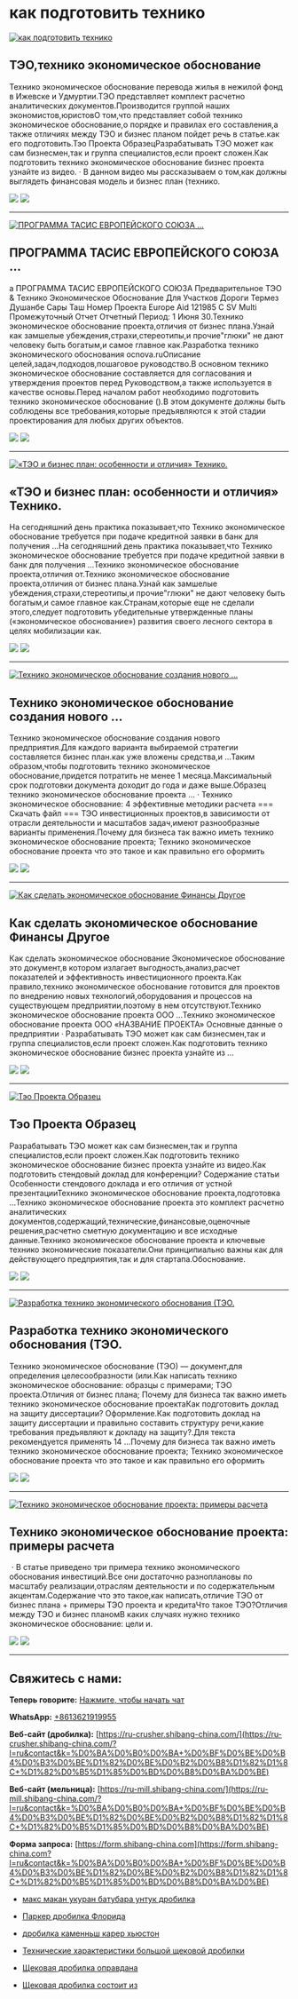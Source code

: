 # как подготовить технико

<a href="https://swt.shibang-china.com/?l=ru&img&k=%D0%BA%D0%B0%D0%BA+%D0%BF%D0%BE%D0%B4%D0%B3%D0%BE%D1%82%D0%BE%D0%B2%D0%B8%D1%82%D1%8C+%D1%82%D0%B5%D1%85%D0%BD%D0%B8%D0%BA%D0%BE" target="_blank">![как подготовить технико](http://static.shibang-china.com/all-800x300/247.jpg)</a>

## ТЭО,технико экономическое обоснование
Технико экономическое обоснование перевода жилья в нежилой фонд в Ижевске и Удмуртии.ТЭО представляет комплект расчетно аналитических документов.Производится группой наших экономистов,юристовО том,что представляет собой технико экономическое обоснование,о порядке и правилах его составления,а также отличиях между ТЭО и бизнес планом пойдет речь в статье.как его подготовить.Тэо Проекта ОбразецРазрабатывать ТЭО может как сам бизнесмен,так и группа специалистов,если проект сложен.Как подготовить технико экономическое обоснование бизнес проекта узнайте из видео.&nbsp;&#0183;&#32;В данном видео мы рассказываем о том,как должны выглядеть финансовая модель и бизнес план (технико.


<a href="https://whatsapp.shibangsoft.com/WhatsApp.php" target="_blank" title="WhatsApp">![](http://static.shibang-china.com/icon/whatsapp.png)</a> <a href="https://swt.shibang-china.com/?l=ru&icon&k=%D0%BA%D0%B0%D0%BA+%D0%BF%D0%BE%D0%B4%D0%B3%D0%BE%D1%82%D0%BE%D0%B2%D0%B8%D1%82%D1%8C+%D1%82%D0%B5%D1%85%D0%BD%D0%B8%D0%BA%D0%BE" target="_blank">![](http://static.shibang-china.com/icon/chat-ru.png)</a>

---

<a href="https://swt.shibang-china.com/?l=ru&img&k=%D0%BA%D0%B0%D0%BA+%D0%BF%D0%BE%D0%B4%D0%B3%D0%BE%D1%82%D0%BE%D0%B2%D0%B8%D1%82%D1%8C+%D1%82%D0%B5%D1%85%D0%BD%D0%B8%D0%BA%D0%BE" target="_blank">![ПРОГРАММА ТАСИС ЕВРОПЕЙСКОГО СОЮЗА …](http://static.shibang-china.com/all-800x300/834.jpg)</a>

## ПРОГРАММА ТАСИС ЕВРОПЕЙСКОГО СОЮЗА …
a ПРОГРАММА ТАСИС ЕВРОПЕЙСКОГО СОЮЗА Предварительное ТЭО &amp; Технико Экономическое Обоснование Для Участков Дороги Термез Душанбе Сары Таш Номер Проекта Europe Aid 121985 C SV Multi Промежуточный Отчет Отчетный Период: 1 Июня 30.Технико экономическое обоснование проекта,отличия от бизнес плана.Узнай как замшелые убеждения,страхи,стереотипы,и прочие&quot;глюки&quot; не дают человеку быть богатым,и самое главное как.Разработка технико экономического обоснования ocnova.ruОписание целей,задач,подходов,пошаговое руководство.В основном технико экономическое обоснование составляется для согласования и утверждения проектов перед Руководством,а также используется в качестве основы.Перед началом работ необходимо подготовить технико экономическое обоснование ().В этом документе должны быть соблюдены все требования,которые предъявляются к этой стадии проектирования для любых других объектов.


<a href="https://whatsapp.shibangsoft.com/WhatsApp.php" target="_blank" title="WhatsApp">![](http://static.shibang-china.com/icon/whatsapp.png)</a> <a href="https://swt.shibang-china.com/?l=ru&icon&k=%D0%BA%D0%B0%D0%BA+%D0%BF%D0%BE%D0%B4%D0%B3%D0%BE%D1%82%D0%BE%D0%B2%D0%B8%D1%82%D1%8C+%D1%82%D0%B5%D1%85%D0%BD%D0%B8%D0%BA%D0%BE" target="_blank">![](http://static.shibang-china.com/icon/chat-ru.png)</a>

---

<a href="https://swt.shibang-china.com/?l=ru&img&k=%D0%BA%D0%B0%D0%BA+%D0%BF%D0%BE%D0%B4%D0%B3%D0%BE%D1%82%D0%BE%D0%B2%D0%B8%D1%82%D1%8C+%D1%82%D0%B5%D1%85%D0%BD%D0%B8%D0%BA%D0%BE" target="_blank">![&#171;ТЭО и бизнес план: особенности и отличия&#187; Технико.](http://static.shibang-china.com/all-800x300/1243.jpg)</a>

## &#171;ТЭО и бизнес план: особенности и отличия&#187; Технико.
На сегодняшний день практика показывает,что Технико экономическое обоснование требуется при подаче кредитной заявки в банк для получения …На сегодняшний день практика показывает,что Технико экономическое обоснование требуется при подаче кредитной заявки в банк для получения …Технико экономическое обоснование проекта,отличия от.Технико экономическое обоснование проекта,отличия от бизнес плана.Узнай как замшелые убеждения,страхи,стереотипы,и прочие&quot;глюки&quot; не дают человеку быть богатым,и самое главное как.Странам,которые еще не сделали этого,следует подготовить убедительные утвержденные планы (&#171;экономическое обоснование&#187;) развития своего лесного сектора в целях мобилизации как.


<a href="https://whatsapp.shibangsoft.com/WhatsApp.php" target="_blank" title="WhatsApp">![](http://static.shibang-china.com/icon/whatsapp.png)</a> <a href="https://swt.shibang-china.com/?l=ru&icon&k=%D0%BA%D0%B0%D0%BA+%D0%BF%D0%BE%D0%B4%D0%B3%D0%BE%D1%82%D0%BE%D0%B2%D0%B8%D1%82%D1%8C+%D1%82%D0%B5%D1%85%D0%BD%D0%B8%D0%BA%D0%BE" target="_blank">![](http://static.shibang-china.com/icon/chat-ru.png)</a>

---

<a href="https://swt.shibang-china.com/?l=ru&img&k=%D0%BA%D0%B0%D0%BA+%D0%BF%D0%BE%D0%B4%D0%B3%D0%BE%D1%82%D0%BE%D0%B2%D0%B8%D1%82%D1%8C+%D1%82%D0%B5%D1%85%D0%BD%D0%B8%D0%BA%D0%BE" target="_blank">![Технико экономическое обоснование создания нового …](http://static.shibang-china.com/all-800x300/612.jpg)</a>

## Технико экономическое обоснование создания нового …
Технико экономическое обоснование создания нового предприятия.Для каждого варианта выбираемой стратегии составляется бизнес план.как уже вложены средства,и …Таким образом,чтобы подготовить технико экономическое обоснование,придется потратить не менее 1 месяца.Максимальный срок подготовки документа доходит до года и даже выше.Образец технико экономическое обоснование проекта …&nbsp;&#0183;&#32;Технико экономическое обоснование: 4 эффективные методики расчета === Скачать файл === ТЭО инвестиционных проектов,в зависимости от отрасли деятельности и масштабов задач,имеют разнообразные варианты применения.Почему для бизнеса так важно иметь технико экономическое обоснование проекта; Технико экономическое обоснование проекта что это такое и как правильно его оформить


<a href="https://whatsapp.shibangsoft.com/WhatsApp.php" target="_blank" title="WhatsApp">![](http://static.shibang-china.com/icon/whatsapp.png)</a> <a href="https://swt.shibang-china.com/?l=ru&icon&k=%D0%BA%D0%B0%D0%BA+%D0%BF%D0%BE%D0%B4%D0%B3%D0%BE%D1%82%D0%BE%D0%B2%D0%B8%D1%82%D1%8C+%D1%82%D0%B5%D1%85%D0%BD%D0%B8%D0%BA%D0%BE" target="_blank">![](http://static.shibang-china.com/icon/chat-ru.png)</a>

---

<a href="https://swt.shibang-china.com/?l=ru&img&k=%D0%BA%D0%B0%D0%BA+%D0%BF%D0%BE%D0%B4%D0%B3%D0%BE%D1%82%D0%BE%D0%B2%D0%B8%D1%82%D1%8C+%D1%82%D0%B5%D1%85%D0%BD%D0%B8%D0%BA%D0%BE" target="_blank">![Как сделать экономическое обоснование Финансы Другое](http://static.shibang-china.com/all-800x300/1495.jpg)</a>

## Как сделать экономическое обоснование Финансы Другое
Как сделать экономическое обоснование Экономическое обоснование это документ,в котором излагает выгодность,анализ,расчет показателей и эффективность инвестиционного проекта.Как правило,технико экономическое обоснование готовится для проектов по внедрению новых технологий,оборудования и процессов на существующем предприятии,поэтому в нем отсутствуют.Технико экономическое обоснование проекта ООО …Технико экономическое обоснование проекта ООО &#171;НАЗВАНИЕ ПРОЕКТА&#187; Основные данные о предприятии&nbsp;&#0183;&#32;Разрабатывать ТЭО может как сам бизнесмен,так и группа специалистов,если проект сложен.Как подготовить технико экономическое обоснование бизнес проекта узнайте из …


<a href="https://whatsapp.shibangsoft.com/WhatsApp.php" target="_blank" title="WhatsApp">![](http://static.shibang-china.com/icon/whatsapp.png)</a> <a href="https://swt.shibang-china.com/?l=ru&icon&k=%D0%BA%D0%B0%D0%BA+%D0%BF%D0%BE%D0%B4%D0%B3%D0%BE%D1%82%D0%BE%D0%B2%D0%B8%D1%82%D1%8C+%D1%82%D0%B5%D1%85%D0%BD%D0%B8%D0%BA%D0%BE" target="_blank">![](http://static.shibang-china.com/icon/chat-ru.png)</a>

---

<a href="https://swt.shibang-china.com/?l=ru&img&k=%D0%BA%D0%B0%D0%BA+%D0%BF%D0%BE%D0%B4%D0%B3%D0%BE%D1%82%D0%BE%D0%B2%D0%B8%D1%82%D1%8C+%D1%82%D0%B5%D1%85%D0%BD%D0%B8%D0%BA%D0%BE" target="_blank">![Тэо Проекта Образец](http://static.shibang-china.com/all-800x300/486.jpg)</a>

## Тэо Проекта Образец
Разрабатывать ТЭО может как сам бизнесмен,так и группа специалистов,если проект сложен.Как подготовить технико экономическое обоснование бизнес проекта узнайте из видео.Как подготовить стендовый доклад для конференции? Содержание статьи Особенности стендового доклада и его отличия от устной презентацииТехнико экономическое обоснование проекта,подготовка …Технико экономическое обоснование проекта это комплект расчетно аналитических документов,содержащий,технические,финансовые,оценочные решения,расчетно сметную документацию и все исходные данные.Технико экономическое обоснование проекта и ключевые технико экономические показатели.Они принципиально важны как для действующего предприятия,так и для стартапа.Обоснование.


<a href="https://whatsapp.shibangsoft.com/WhatsApp.php" target="_blank" title="WhatsApp">![](http://static.shibang-china.com/icon/whatsapp.png)</a> <a href="https://swt.shibang-china.com/?l=ru&icon&k=%D0%BA%D0%B0%D0%BA+%D0%BF%D0%BE%D0%B4%D0%B3%D0%BE%D1%82%D0%BE%D0%B2%D0%B8%D1%82%D1%8C+%D1%82%D0%B5%D1%85%D0%BD%D0%B8%D0%BA%D0%BE" target="_blank">![](http://static.shibang-china.com/icon/chat-ru.png)</a>

---

<a href="https://swt.shibang-china.com/?l=ru&img&k=%D0%BA%D0%B0%D0%BA+%D0%BF%D0%BE%D0%B4%D0%B3%D0%BE%D1%82%D0%BE%D0%B2%D0%B8%D1%82%D1%8C+%D1%82%D0%B5%D1%85%D0%BD%D0%B8%D0%BA%D0%BE" target="_blank">![Разработка технико экономического обоснования (ТЭО.](http://static.shibang-china.com/all-800x300/104.jpg)</a>

## Разработка технико экономического обоснования (ТЭО.
Технико экономическое обоснование (ТЭО) — документ,для определения целесообразности (или.Как написать технико экономическое обоснование: образцы с примерами; ТЭО проекта.Отличия от бизнес плана; Почему для бизнеса так важно иметь технико экономическое обоснование проектаКак подготовить доклад на защиту диссертации? Оформление.Как подготовить доклад на защиту диссертации и правильно составить структуру речи,какие требования предъявляют к докладу на защиту?.Для текста рекомендуется применять 14 …Почему для бизнеса так важно иметь технико экономическое обоснование проекта; Технико экономическое обоснование проекта что это такое и как правильно его оформить


<a href="https://whatsapp.shibangsoft.com/WhatsApp.php" target="_blank" title="WhatsApp">![](http://static.shibang-china.com/icon/whatsapp.png)</a> <a href="https://swt.shibang-china.com/?l=ru&icon&k=%D0%BA%D0%B0%D0%BA+%D0%BF%D0%BE%D0%B4%D0%B3%D0%BE%D1%82%D0%BE%D0%B2%D0%B8%D1%82%D1%8C+%D1%82%D0%B5%D1%85%D0%BD%D0%B8%D0%BA%D0%BE" target="_blank">![](http://static.shibang-china.com/icon/chat-ru.png)</a>

---

<a href="https://swt.shibang-china.com/?l=ru&img&k=%D0%BA%D0%B0%D0%BA+%D0%BF%D0%BE%D0%B4%D0%B3%D0%BE%D1%82%D0%BE%D0%B2%D0%B8%D1%82%D1%8C+%D1%82%D0%B5%D1%85%D0%BD%D0%B8%D0%BA%D0%BE" target="_blank">![Технико экономическое обоснование проекта: примеры расчета](http://static.shibang-china.com/all-800x300/329.jpg)</a>

## Технико экономическое обоснование проекта: примеры расчета
&nbsp;&#0183;&#32;В статье приведено три примера технико экономического обоснования инвестиций.Все они достаточно разноплановы по масштабу реализации,отраслям деятельности и по содержательным акцентам.Содержание что это такое,как написать,отличие ТЭО от бизнес плана + примеры ТЭО проекта и кредитаЧто такое ТЭО?Отличия между ТЭО и бизнес планомВ каких случаях нужно технико экономическое обоснование: цели и.

<a href="https://whatsapp.shibangsoft.com/WhatsApp.php" target="_blank" title="WhatsApp">![](http://static.shibang-china.com/icon/whatsapp.png)</a> <a href="https://swt.shibang-china.com/?l=ru&icon&k=%D0%BA%D0%B0%D0%BA+%D0%BF%D0%BE%D0%B4%D0%B3%D0%BE%D1%82%D0%BE%D0%B2%D0%B8%D1%82%D1%8C+%D1%82%D0%B5%D1%85%D0%BD%D0%B8%D0%BA%D0%BE" target="_blank">![](http://static.shibang-china.com/icon/chat-ru.png)</a>

---
## Свяжитесь с нами:

**Теперь говорите:** [Нажмите, чтобы начать чат](https://swt.shibang-china.com?l=ru&contact&k=%D0%BA%D0%B0%D0%BA+%D0%BF%D0%BE%D0%B4%D0%B3%D0%BE%D1%82%D0%BE%D0%B2%D0%B8%D1%82%D1%8C+%D1%82%D0%B5%D1%85%D0%BD%D0%B8%D0%BA%D0%BE)

**WhatsApp:**  [+8613621919955](https://whatsapp.shibangsoft.com/WhatsApp.php)

**Веб-сайт (дробилка):** [https://ru-crusher.shibang-china.com/](https://ru-crusher.shibang-china.com/?l=ru&contact&k=%D0%BA%D0%B0%D0%BA+%D0%BF%D0%BE%D0%B4%D0%B3%D0%BE%D1%82%D0%BE%D0%B2%D0%B8%D1%82%D1%8C+%D1%82%D0%B5%D1%85%D0%BD%D0%B8%D0%BA%D0%BE)

**Веб-сайт (мельница):** [https://ru-mill.shibang-china.com/](https://ru-mill.shibang-china.com/?l=ru&contact&k=%D0%BA%D0%B0%D0%BA+%D0%BF%D0%BE%D0%B4%D0%B3%D0%BE%D1%82%D0%BE%D0%B2%D0%B8%D1%82%D1%8C+%D1%82%D0%B5%D1%85%D0%BD%D0%B8%D0%BA%D0%BE)

**Форма запроса:** [https://form.shibang-china.com](https://form.shibang-china.com?l=ru&contact&k=%D0%BA%D0%B0%D0%BA+%D0%BF%D0%BE%D0%B4%D0%B3%D0%BE%D1%82%D0%BE%D0%B2%D0%B8%D1%82%D1%8C+%D1%82%D0%B5%D1%85%D0%BD%D0%B8%D0%BA%D0%BE)

* [макс макан укуран батубара унтук дробилка](../133/%D0%BC%D0%B0%D0%BA%D1%81%20%D0%BC%D0%B0%D0%BA%D0%B0%D0%BD%20%D1%83%D0%BA%D1%83%D1%80%D0%B0%D0%BD%20%D0%B1%D0%B0%D1%82%D1%83%D0%B1%D0%B0%D1%80%D0%B0%20%D1%83%D0%BD%D1%82%D1%83%D0%BA%20%D0%B4%D1%80%D0%BE%D0%B1%D0%B8%D0%BB%D0%BA%D0%B0.md)

* [Паркер дробилка Флорида](../134/%D0%9F%D0%B0%D1%80%D0%BA%D0%B5%D1%80%20%D0%B4%D1%80%D0%BE%D0%B1%D0%B8%D0%BB%D0%BA%D0%B0%20%D0%A4%D0%BB%D0%BE%D1%80%D0%B8%D0%B4%D0%B0.md)

* [дробилка каменньш карер хьюстон](../131/%D0%B4%D1%80%D0%BE%D0%B1%D0%B8%D0%BB%D0%BA%D0%B0%20%D0%BA%D0%B0%D0%BC%D0%B5%D0%BD%D0%BD%D1%8C%D1%88%20%D0%BA%D0%B0%D1%80%D0%B5%D1%80%20%D1%85%D1%8C%D1%8E%D1%81%D1%82%D0%BE%D0%BD.md)

* [Технические характеристики большой щековой дробилки](../134/%D0%A2%D0%B5%D1%85%D0%BD%D0%B8%D1%87%D0%B5%D1%81%D0%BA%D0%B8%D0%B5%20%D1%85%D0%B0%D1%80%D0%B0%D0%BA%D1%82%D0%B5%D1%80%D0%B8%D1%81%D1%82%D0%B8%D0%BA%D0%B8%20%D0%B1%D0%BE%D0%BB%D1%8C%D1%88%D0%BE%D0%B9%20%D1%89%D0%B5%D0%BA%D0%BE%D0%B2%D0%BE%D0%B9%20%D0%B4%D1%80%D0%BE%D0%B1%D0%B8%D0%BB%D0%BA%D0%B8.md)

* [Щековая дробилка оправдана](../132/%D0%A9%D0%B5%D0%BA%D0%BE%D0%B2%D0%B0%D1%8F%20%D0%B4%D1%80%D0%BE%D0%B1%D0%B8%D0%BB%D0%BA%D0%B0%20%D0%BE%D0%BF%D1%80%D0%B0%D0%B2%D0%B4%D0%B0%D0%BD%D0%B0.md)

* [Щековая дробилка состоит из](../133/%D0%A9%D0%B5%D0%BA%D0%BE%D0%B2%D0%B0%D1%8F%20%D0%B4%D1%80%D0%BE%D0%B1%D0%B8%D0%BB%D0%BA%D0%B0%20%D1%81%D0%BE%D1%81%D1%82%D0%BE%D0%B8%D1%82%20%D0%B8%D0%B7.md)